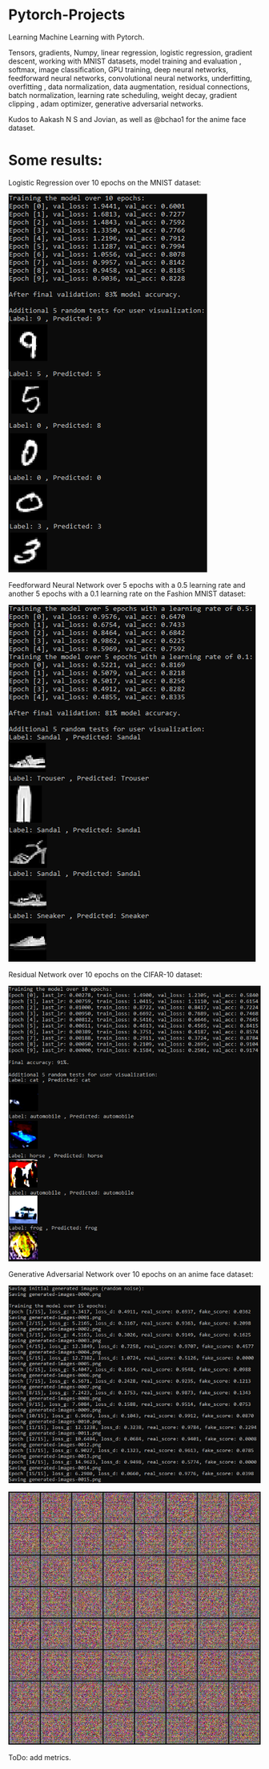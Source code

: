 # Pytorch-Projects

Learning Machine Learning with Pytorch.

Tensors, gradients, Numpy, linear regression, logistic regression, gradient descent, working with MNIST datasets, model training and evaluation
, softmax, image classification, GPU training, deep neural networks, feedforward neural networks, convolutional neural networks, underfitting, overfitting
, data normalization, data augmentation, residual connections, batch normalization, learning rate scheduling, weight decay, gradient clipping
, adam optimizer, generative adversarial networks.

Kudos to Aakash N S and Jovian, as well as @bchao1 for the anime face dataset.

# Some results:

Logistic Regression over 10 epochs on the MNIST dataset:

![Logistic Regression results](img/results_1.png)

Feedforward Neural Network over 5 epochs with a 0.5 learning rate and another 5 epochs with a 0.1 learning rate on the Fashion MNIST dataset:

![Feedforward Neural Network results](img/results_2.png)

Residual Network over 10 epochs on the CIFAR-10 dataset:

![Residual Network results](img/results_3.png)

Generative Adversarial Network over 10 epochs on an anime face dataset:

![Generative Adversarial Network results](img/results_4.png)

![Generative Adversarial Network results gif](img/gans_training.gif)

ToDo: add metrics.
